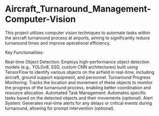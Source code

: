# Aircraft_Turnaround_Management-Computer-Vision

This project utilizes computer vision techniques to automate tasks within the aircraft turnaround process at airports, aiming to significantly reduce turnaround times and improve operational efficiency.

Key Functionalities:

Real-time Object Detection: Employs high-performance object detection models (e.g., YOLOv8, SSD, custom CNN architectures) built using TensorFlow to identify various objects on the airfield in real-time, including aircraft, ground support equipment, and personnel.
Turnaround Progress Monitoring: Tracks the location and movement of these objects to monitor the progress of the turnaround process, enabling better coordination and resource allocation.
Automated Task Management: Automates specific tasks based on the detected objects and their movements (optional).
Alert System: Generates real-time alerts for any delays or critical events during turnaround, allowing for prompt intervention (optional).
